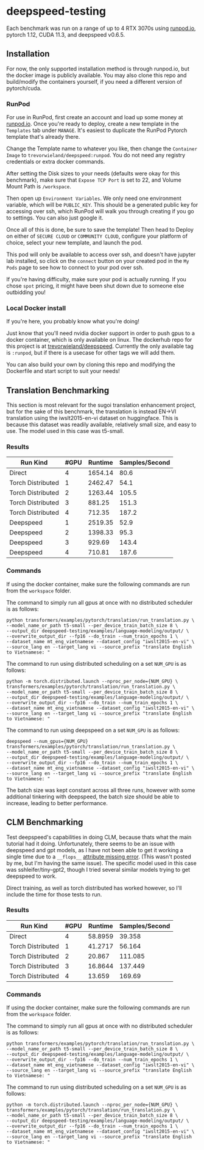 # deepspeed-testing

Each benchmark was run on a range of up to 4 RTX 3070s using [runpod.io](runpod.io),
pytorch 1.12, CUDA 11.3, and deepspeed v0.6.5.

## Installation

For now, the only supported installation method is through runpod.io, but the docker image is
publicly available. You may also clone this repo and build/modify the containers yourself, if
you need a different version of pytorch/cuda.

### RunPod
For use in RunPod, first create an account and load up some money at [runpod.io](runpod.io).
Once you're ready to deploy, create a new template in the `Templates` tab under `MANAGE`.
It's easiest to duplicate the RunPod Pytorch template that's already there.

Change the Template name to whatever you like, then change the `Container Image` to `trevorwieland/deepspeed:runpod`.
You do not need any registry credentials or  extra docker commands.

After setting the Disk sizes to your needs (defaults were okay for this benchmark), make sure that
`Expose TCP Port` is set to 22, and Volume Mount Path is `/workspace`.

Then open up `Environment Variables`. We only need one environment variable, which will be `PUBLIC_KEY`.
This should be a generated public key for accessing over ssh, which RunPod will walk you through creating if
you go to settings. You can also just google it.

Once all of this is done, be sure to save the template! Then head to Deploy on either of
`SECURE CLOUD` or `COMMUNITY CLOUD`, configure your platform of choice, select your new template,
and launch the pod.

This pod will only be available to access over ssh, and doesn't have jupyter lab installed, so click on
the `connect` button on your created pod in the `My Pods` page to see how to connect to your pod over ssh.

If you're having difficulty, make sure your pod is actually running. If you chose `spot` pricing, it
might have been shut down due to someone else outbidding you!

### Local Docker install
If you're here, you probably know what you're doing!

Just know that you'll need nvidia docker support in order to push gpus to a docker container,
which is only available on linux. The dockerhub repo for this project is at [trevorwieland/deepspeed](https://hub.docker.com/r/trevorwieland/deepspeed).
Currently the only available tag is `:runpod`, but if there is a usecase for other tags we will add them.

You can also build your own by cloning this repo and modifying the Dockerfile and start script to suit
your needs!

## Translation Benchmarking
This section is most relevant for the sugoi translation enhancement project, but for the
sake of this benchmark, the translation is instead EN->VI translation using the iwslt2015-en-vi
dataset on huggingface. This is because this dataset was readily available, relatively small size,
and easy to use. The model used in this case was t5-small.

### Results

| Run Kind          | #GPU | Runtime | Samples/Second |
|-------------------|------|---------|----------------|
| Direct            | 4    | 1654.14 | 80.6           |
| Torch Distributed | 1    | 2462.47 | 54.1           |
| Torch Distributed | 2    | 1263.44 | 105.5          |
| Torch Distributed | 3    | 881.25  | 151.3          |
| Torch Distributed | 4    | 712.35  | 187.2          |
| Deepspeed         | 1    | 2519.35 | 52.9           |
| Deepspeed         | 2    | 1398.33 | 95.3           |
| Deepspeed         | 3    | 929.69  | 143.4          |
| Deepspeed         | 4    | 710.81  | 187.6          |

### Commands
If using the docker container, make sure the following commands are run from the `workspace` folder.

The command to simply run all gpus at once with no distributed scheduler is as follows:

    python transformers/examples/pytorch/translation/run_translation.py \
    --model_name_or_path t5-small --per_device_train_batch_size 8 \
    --output_dir deepspeed-testing/examples/language-modeling/output/ \
    --overwrite_output_dir --fp16 --do_train --num_train_epochs 1 \
    --dataset_name mt_eng_vietnamese --dataset_config "iwslt2015-en-vi" \
    --source_lang en --target_lang vi --source_prefix "translate English to Vietnamese: "

The command to run using distributed scheduling on a set `NUM_GPU` is as follows:

    python -m torch.distributed.launch --nproc_per_node={NUM_GPU} \
    transformers/examples/pytorch/translation/run_translation.py \
    --model_name_or_path t5-small --per_device_train_batch_size 8 \
    --output_dir deepspeed-testing/examples/language-modeling/output/ \
    --overwrite_output_dir --fp16 --do_train --num_train_epochs 1 \
    --dataset_name mt_eng_vietnamese --dataset_config "iwslt2015-en-vi" \
    --source_lang en --target_lang vi --source_prefix "translate English to Vietnamese: "

The command to run using deepspeed on a set `NUM_GPU` is as follows:

    deepspeed --num_gpus={NUM_GPU} transformers/examples/pytorch/translation/run_translation.py \
    --model_name_or_path t5-small --per_device_train_batch_size 8 \
    --output_dir deepspeed-testing/examples/language-modeling/output/ \
    --overwrite_output_dir --fp16 --do_train --num_train_epochs 1 \
    --dataset_name mt_eng_vietnamese --dataset_config "iwslt2015-en-vi" \
    --source_lang en --target_lang vi --source_prefix "translate English to Vietnamese: "

The batch size was kept constant across all three runs, however with some additional tinkering with deepspeed,
the batch size should be able to increase, leading to better performance.

## CLM Benchmarking

Test deepspeed's capabilities in doing CLM, because thats what the main tutorial had it doing.
Unfortunately, there seems to be an issue with deepspeed and gpt models, as I have not been
able to get it working a single time due to a `__flops__` [attribute missing error](https://github.com/microsoft/DeepSpeed/issues/2046).
(This wasn't posted by me, but I'm having the same issue). The specific model used in this
case was sshleifer/tiny-gpt2, though I tried several similar models trying to get deepspeed to work.

Direct training, as well as torch distributed has worked however, so I'll include
the time for those tests to run.

### Results

| Run Kind          | #GPU | Runtime | Samples/Second |
|-------------------|------|---------|----------------|
| Direct            | 4    | 58.8959 | 39.358         |
| Torch Distributed | 1    | 41.2717 | 56.164         |
| Torch Distributed | 2    | 20.867  | 111.085        |
| Torch Distributed | 3    | 16.8644 | 137.449        |
| Torch Distributed | 4    | 13.659  | 169.69         |

### Commands
If using the docker container, make sure the following commands are run from the `workspace` folder.

The command to simply run all gpus at once with no distributed scheduler is as follows:

    python transformers/examples/pytorch/translation/run_translation.py \
    --model_name_or_path t5-small --per_device_train_batch_size 8 \
    --output_dir deepspeed-testing/examples/language-modeling/output/ \
    --overwrite_output_dir --fp16 --do_train --num_train_epochs 1 \
    --dataset_name mt_eng_vietnamese --dataset_config "iwslt2015-en-vi" \
    --source_lang en --target_lang vi --source_prefix "translate English to Vietnamese: "

The command to run using distributed scheduling on a set `NUM_GPU` is as follows:

    python -m torch.distributed.launch --nproc_per_node={NUM_GPU} \
    transformers/examples/pytorch/translation/run_translation.py \
    --model_name_or_path t5-small --per_device_train_batch_size 8 \
    --output_dir deepspeed-testing/examples/language-modeling/output/ \
    --overwrite_output_dir --fp16 --do_train --num_train_epochs 1 \
    --dataset_name mt_eng_vietnamese --dataset_config "iwslt2015-en-vi" \
    --source_lang en --target_lang vi --source_prefix "translate English to Vietnamese: "
